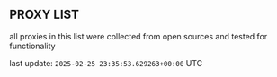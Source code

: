 ## PROXY LIST

all proxies in this list were collected from open sources and tested for functionality

last update: `2025-02-25 23:35:53.629263+00:00` UTC
